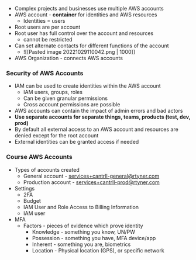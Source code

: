 - Complex projects and businesses use multiple AWS accounts
- AWS account - **container** for identities and AWS resources
	- Identities = users
- Root users are per account
- Root user has full control over the account and resources
	- cannot be restricted 
- Can set alternate contacts for different functions of the account
	- ![[Pasted image 20221029110042.png | 1000]]
- AWS Organization - connects AWS accounts

### Security of AWS Accounts
- IAM can be used to create identities within the AWS account
	- IAM users, groups, roles
	- Can be given granular permissions
	- Cross account permissions are possible
- AWS accounts can contain the impact of admin errors and bad actors
- **Use separate accounts for separate things, teams, products (test, dev, prod)**
- By default all external access to an AWS account and resources are denied except for the root account
- External identities can be granted access if needed

### Course AWS Accounts
- Types of accounts created
	- General account - services+cantrll-general@rtyner.com
	- Production account - services+cantrll-prod@rtyner.com
- Settings
	- 2FA
	- Budget
	- IAM User and Role Access to Billing Information
	- IAM user
- MFA
	- Factors - pieces of evidence which prove identity
		- Knowledge - something you know, UN/PW
		- Possession - something you have, MFA device/app
		- Inherent - something you are, biometrics
		- Location - Physical location (GPS), or specific network